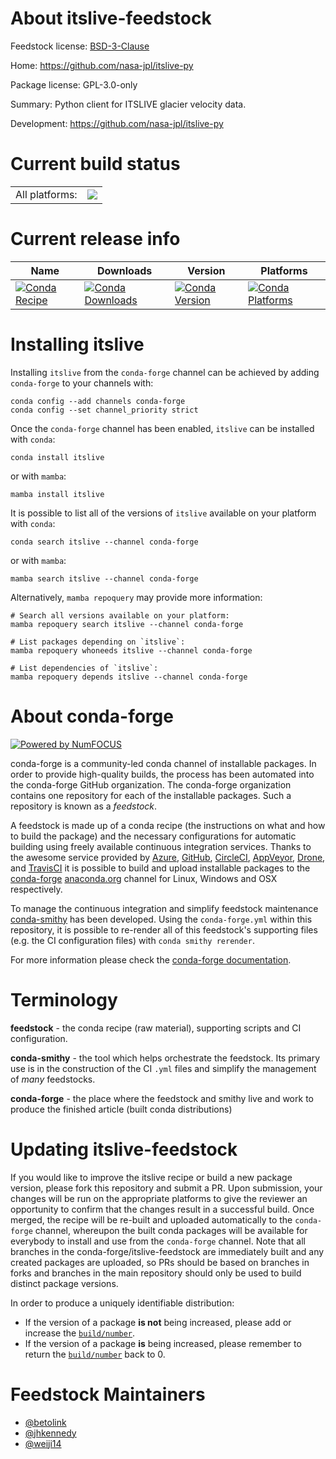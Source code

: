 About itslive-feedstock
=======================

Feedstock license: [BSD-3-Clause](https://github.com/conda-forge/itslive-feedstock/blob/main/LICENSE.txt)

Home: https://github.com/nasa-jpl/itslive-py

Package license: GPL-3.0-only

Summary: Python client for ITSLIVE glacier velocity data.

Development: https://github.com/nasa-jpl/itslive-py

Current build status
====================


<table><tr><td>All platforms:</td>
    <td>
      <a href="https://dev.azure.com/conda-forge/feedstock-builds/_build/latest?definitionId=18518&branchName=main">
        <img src="https://dev.azure.com/conda-forge/feedstock-builds/_apis/build/status/itslive-feedstock?branchName=main">
      </a>
    </td>
  </tr>
</table>

Current release info
====================

| Name | Downloads | Version | Platforms |
| --- | --- | --- | --- |
| [![Conda Recipe](https://img.shields.io/badge/recipe-itslive-green.svg)](https://anaconda.org/conda-forge/itslive) | [![Conda Downloads](https://img.shields.io/conda/dn/conda-forge/itslive.svg)](https://anaconda.org/conda-forge/itslive) | [![Conda Version](https://img.shields.io/conda/vn/conda-forge/itslive.svg)](https://anaconda.org/conda-forge/itslive) | [![Conda Platforms](https://img.shields.io/conda/pn/conda-forge/itslive.svg)](https://anaconda.org/conda-forge/itslive) |

Installing itslive
==================

Installing `itslive` from the `conda-forge` channel can be achieved by adding `conda-forge` to your channels with:

```
conda config --add channels conda-forge
conda config --set channel_priority strict
```

Once the `conda-forge` channel has been enabled, `itslive` can be installed with `conda`:

```
conda install itslive
```

or with `mamba`:

```
mamba install itslive
```

It is possible to list all of the versions of `itslive` available on your platform with `conda`:

```
conda search itslive --channel conda-forge
```

or with `mamba`:

```
mamba search itslive --channel conda-forge
```

Alternatively, `mamba repoquery` may provide more information:

```
# Search all versions available on your platform:
mamba repoquery search itslive --channel conda-forge

# List packages depending on `itslive`:
mamba repoquery whoneeds itslive --channel conda-forge

# List dependencies of `itslive`:
mamba repoquery depends itslive --channel conda-forge
```


About conda-forge
=================

[![Powered by
NumFOCUS](https://img.shields.io/badge/powered%20by-NumFOCUS-orange.svg?style=flat&colorA=E1523D&colorB=007D8A)](https://numfocus.org)

conda-forge is a community-led conda channel of installable packages.
In order to provide high-quality builds, the process has been automated into the
conda-forge GitHub organization. The conda-forge organization contains one repository
for each of the installable packages. Such a repository is known as a *feedstock*.

A feedstock is made up of a conda recipe (the instructions on what and how to build
the package) and the necessary configurations for automatic building using freely
available continuous integration services. Thanks to the awesome service provided by
[Azure](https://azure.microsoft.com/en-us/services/devops/), [GitHub](https://github.com/),
[CircleCI](https://circleci.com/), [AppVeyor](https://www.appveyor.com/),
[Drone](https://cloud.drone.io/welcome), and [TravisCI](https://travis-ci.com/)
it is possible to build and upload installable packages to the
[conda-forge](https://anaconda.org/conda-forge) [anaconda.org](https://anaconda.org/)
channel for Linux, Windows and OSX respectively.

To manage the continuous integration and simplify feedstock maintenance
[conda-smithy](https://github.com/conda-forge/conda-smithy) has been developed.
Using the ``conda-forge.yml`` within this repository, it is possible to re-render all of
this feedstock's supporting files (e.g. the CI configuration files) with ``conda smithy rerender``.

For more information please check the [conda-forge documentation](https://conda-forge.org/docs/).

Terminology
===========

**feedstock** - the conda recipe (raw material), supporting scripts and CI configuration.

**conda-smithy** - the tool which helps orchestrate the feedstock.
                   Its primary use is in the construction of the CI ``.yml`` files
                   and simplify the management of *many* feedstocks.

**conda-forge** - the place where the feedstock and smithy live and work to
                  produce the finished article (built conda distributions)


Updating itslive-feedstock
==========================

If you would like to improve the itslive recipe or build a new
package version, please fork this repository and submit a PR. Upon submission,
your changes will be run on the appropriate platforms to give the reviewer an
opportunity to confirm that the changes result in a successful build. Once
merged, the recipe will be re-built and uploaded automatically to the
`conda-forge` channel, whereupon the built conda packages will be available for
everybody to install and use from the `conda-forge` channel.
Note that all branches in the conda-forge/itslive-feedstock are
immediately built and any created packages are uploaded, so PRs should be based
on branches in forks and branches in the main repository should only be used to
build distinct package versions.

In order to produce a uniquely identifiable distribution:
 * If the version of a package **is not** being increased, please add or increase
   the [``build/number``](https://docs.conda.io/projects/conda-build/en/latest/resources/define-metadata.html#build-number-and-string).
 * If the version of a package **is** being increased, please remember to return
   the [``build/number``](https://docs.conda.io/projects/conda-build/en/latest/resources/define-metadata.html#build-number-and-string)
   back to 0.

Feedstock Maintainers
=====================

* [@betolink](https://github.com/betolink/)
* [@jhkennedy](https://github.com/jhkennedy/)
* [@weiji14](https://github.com/weiji14/)

